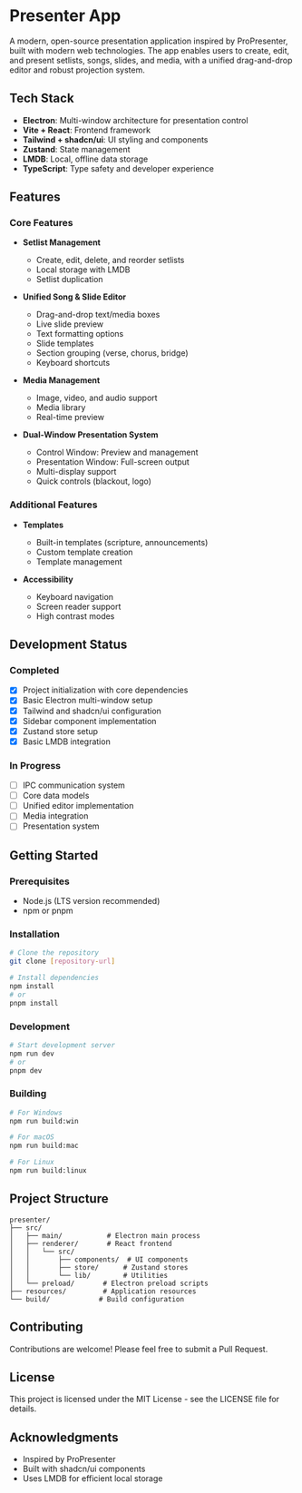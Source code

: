 # Presenter App

A modern, open-source presentation application inspired by ProPresenter, built with modern web technologies. The app enables users to create, edit, and present setlists, songs, slides, and media, with a unified drag-and-drop editor and robust projection system.

## Tech Stack

- **Electron**: Multi-window architecture for presentation control
- **Vite + React**: Frontend framework
- **Tailwind + shadcn/ui**: UI styling and components
- **Zustand**: State management
- **LMDB**: Local, offline data storage
- **TypeScript**: Type safety and developer experience

## Features

### Core Features

- **Setlist Management**

  - Create, edit, delete, and reorder setlists
  - Local storage with LMDB
  - Setlist duplication

- **Unified Song & Slide Editor**

  - Drag-and-drop text/media boxes
  - Live slide preview
  - Text formatting options
  - Slide templates
  - Section grouping (verse, chorus, bridge)
  - Keyboard shortcuts

- **Media Management**

  - Image, video, and audio support
  - Media library
  - Real-time preview

- **Dual-Window Presentation System**
  - Control Window: Preview and management
  - Presentation Window: Full-screen output
  - Multi-display support
  - Quick controls (blackout, logo)

### Additional Features

- **Templates**

  - Built-in templates (scripture, announcements)
  - Custom template creation
  - Template management

- **Accessibility**
  - Keyboard navigation
  - Screen reader support
  - High contrast modes

## Development Status

### Completed

- [x] Project initialization with core dependencies
- [x] Basic Electron multi-window setup
- [x] Tailwind and shadcn/ui configuration
- [x] Sidebar component implementation
- [x] Zustand store setup
- [x] Basic LMDB integration

### In Progress

- [ ] IPC communication system
- [ ] Core data models
- [ ] Unified editor implementation
- [ ] Media integration
- [ ] Presentation system

## Getting Started

### Prerequisites

- Node.js (LTS version recommended)
- npm or pnpm

### Installation

```bash
# Clone the repository
git clone [repository-url]

# Install dependencies
npm install
# or
pnpm install
```

### Development

```bash
# Start development server
npm run dev
# or
pnpm dev
```

### Building

```bash
# For Windows
npm run build:win

# For macOS
npm run build:mac

# For Linux
npm run build:linux
```

## Project Structure

```
presenter/
├── src/
│   ├── main/           # Electron main process
│   ├── renderer/       # React frontend
│   │   └── src/
│   │       ├── components/  # UI components
│   │       ├── store/      # Zustand stores
│   │       └── lib/        # Utilities
│   └── preload/       # Electron preload scripts
├── resources/         # Application resources
└── build/            # Build configuration
```

## Contributing

Contributions are welcome! Please feel free to submit a Pull Request.

## License

This project is licensed under the MIT License - see the LICENSE file for details.

## Acknowledgments

- Inspired by ProPresenter
- Built with shadcn/ui components
- Uses LMDB for efficient local storage
